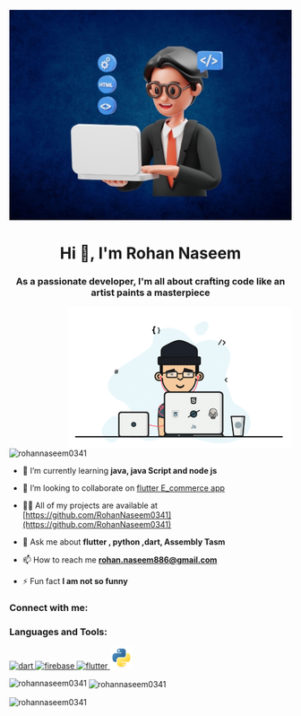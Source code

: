 ![logo](https://github.com/RohanNaseem0341/RohanNaseem0341/blob/main/developer%20edit%20banner.jpg)
<h1 align="center">Hi 👋, I'm Rohan Naseem</h1>
<h3 align="center">As a passionate developer, I'm all about crafting code like an artist paints a masterpiece</h3>
<img alt="coding" width="400" align="right" src="https://github.com/RohanNaseem0341/RohanNaseem0341/blob/main/bu.gif">


<p align="left"> <img src="https://komarev.com/ghpvc/?username=rohannaseem0341&label=Profile%20views&color=0e75b6&style=flat" alt="rohannaseem0341" /> </p>

- 🌱 I’m currently learning **java, java Script and node js**

- 👯 I’m looking to collaborate on [flutter E_commerce app](https://codingwitht.com/product/flutter-ecommerce-app-with-firebase)

- 👨‍💻 All of my projects are available at [https://github.com/RohanNaseem0341](https://github.com/RohanNaseem0341)

- 💬 Ask me about **flutter , python ,dart, Assembly Tasm**

- 📫 How to reach me **rohan.naseem886@gmail.com**

- ⚡ Fun fact **I am not so funny**

<h3 align="left">Connect with me:</h3>
<p align="left">
</p>

<h3 align="left">Languages and Tools:</h3>
<p align="left"> <a href="https://dart.dev" target="_blank" rel="noreferrer"> <img src="https://www.vectorlogo.zone/logos/dartlang/dartlang-icon.svg" alt="dart" width="40" height="40"/> </a> <a href="https://firebase.google.com/" target="_blank" rel="noreferrer"> <img src="https://www.vectorlogo.zone/logos/firebase/firebase-icon.svg" alt="firebase" width="40" height="40"/> </a> <a href="https://flutter.dev" target="_blank" rel="noreferrer"> <img src="https://www.vectorlogo.zone/logos/flutterio/flutterio-icon.svg" alt="flutter" width="40" height="40"/> </a> <a href="https://www.python.org" target="_blank" rel="noreferrer"> <img src="https://raw.githubusercontent.com/devicons/devicon/master/icons/python/python-original.svg" alt="python" width="40" height="40"/> </a> </p>

<p><img align="left" src="https://github-readme-stats.vercel.app/api/top-langs?username=rohannaseem0341&show_icons=true&locale=en&layout=compact" alt="rohannaseem0341" /></p>

<p>&nbsp;<img align="center" src="https://github-readme-stats.vercel.app/api?username=rohannaseem0341&show_icons=true&locale=en" alt="rohannaseem0341" /></p>

<p><img align="center" src="https://github-readme-streak-stats.herokuapp.com/?user=rohannaseem0341&" alt="rohannaseem0341" /></p>
